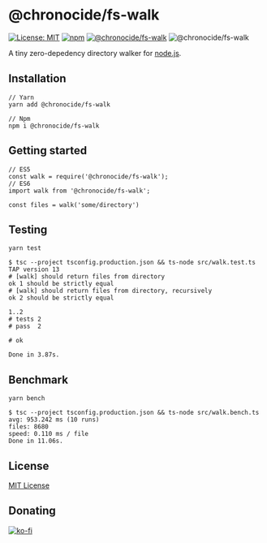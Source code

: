 # @chronocide/fs-walk

[![License: MIT](https://img.shields.io/badge/License-MIT-blue.svg)](/LICENSE)
[![npm](https://img.shields.io/npm/v/@chronocide/fs-walk?label=npm)](https://www.npmjs.com/package/@chronocide/fs-walk)
[![@chronocide/fs-walk](https://img.shields.io/bundlephobia/minzip/@chronocide/fs-walk@latest.svg)](https://bundlephobia.com/result?p=@chronocide/fs-walk@latest)
![@chronocide/fs-walk](https://github.com/chronoDave/fs-walk/workflows/@chronocide/fs-walk/badge.svg?branch=main)

A tiny zero-depedency directory walker for [node.js](https://nodejs.org/en/).

## Installation

```
// Yarn
yarn add @chronocide/fs-walk

// Npm
npm i @chronocide/fs-walk
```

## Getting started

```JS
// ES5
const walk = require('@chronocide/fs-walk');
// ES6
import walk from '@chronocide/fs-walk';

const files = walk('some/directory')
```

## Testing

```
yarn test

$ tsc --project tsconfig.production.json && ts-node src/walk.test.ts
TAP version 13
# [walk] should return files from directory
ok 1 should be strictly equal
# [walk] should return files from directory, recursively
ok 2 should be strictly equal

1..2
# tests 2
# pass  2

# ok

Done in 3.87s.
```

## Benchmark

```
yarn bench

$ tsc --project tsconfig.production.json && ts-node src/walk.bench.ts
avg: 953.242 ms (10 runs)
files: 8680
speed: 0.110 ms / file
Done in 11.06s.
```

## License

[MIT License](./LICENSE)

## Donating

[![ko-fi](https://www.ko-fi.com/img/githubbutton_sm.svg)](https://ko-fi.com/Y8Y41E23T)
